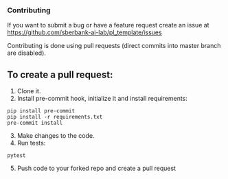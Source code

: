 ### Contributing

If you want to submit a bug or have a feature request create an issue at https://github.com/sberbank-ai-lab/pl_template/issues

Contributing is done using pull requests (direct commits into master branch are disabled).

## To create a pull request:
1. Clone it.
2. Install pre-commit hook, initialize it and install requirements:

```shell
pip install pre-commit
pip install -r requirements.txt
pre-commit install
```

3. Make  changes to the code.
4. Run tests:

```shell
pytest
```

5. Push code to your forked repo and create a pull request
